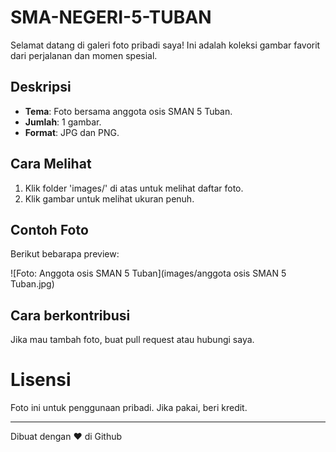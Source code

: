 # SMA-NEGERI-5-TUBAN

Selamat datang di galeri foto pribadi saya! Ini adalah koleksi gambar favorit dari perjalanan dan momen spesial.

## Deskripsi
- **Tema**: Foto bersama anggota osis SMAN 5 Tuban.
- **Jumlah**: 1 gambar.
- **Format**: JPG dan PNG.

## Cara Melihat
1. Klik folder 'images/' di atas untuk melihat daftar foto.
2. Klik gambar untuk melihat ukuran penuh.

## Contoh Foto
Berikut bebarapa preview:

![Foto: Anggota osis SMAN 5 Tuban](images/anggota osis SMAN 5 Tuban.jpg)

## Cara berkontribusi
Jika mau tambah foto, buat pull request atau hubungi saya.

# Lisensi
Foto ini untuk penggunaan pribadi. Jika pakai, beri kredit.

___
Dibuat dengan ❤️ di Github
